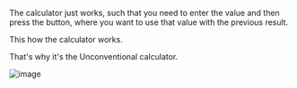 The calculator just works, such that you need to enter the value and then press the button, where you want to use that value with the previous result.

This how the calculator works.

That's why it's the Unconventional calculator.


![image](https://media.giphy.com/media/UTSOu7V8MidMPxTGCJ/giphy.gif)

